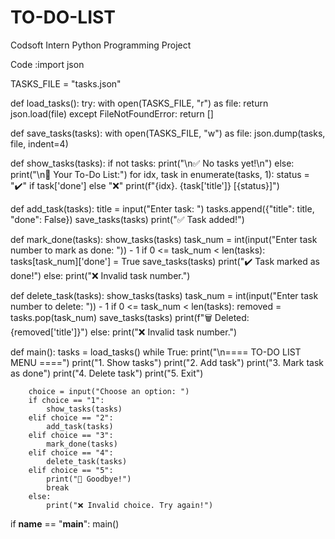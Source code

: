 # TO-DO-LIST
Codsoft Intern Python Programming Project 

Code :import json

TASKS_FILE = "tasks.json"

def load_tasks():
    try:
        with open(TASKS_FILE, "r") as file:
            return json.load(file)
    except FileNotFoundError:
        return []

def save_tasks(tasks):
    with open(TASKS_FILE, "w") as file:
        json.dump(tasks, file, indent=4)

def show_tasks(tasks):
    if not tasks:
        print("\n✅ No tasks yet!\n")
    else:
        print("\n📝 Your To-Do List:")
        for idx, task in enumerate(tasks, 1):
            status = "✔️" if task['done'] else "❌"
            print(f"{idx}. {task['title']} [{status}]")

def add_task(tasks):
    title = input("Enter task: ")
    tasks.append({"title": title, "done": False})
    save_tasks(tasks)
    print("✅ Task added!")

def mark_done(tasks):
    show_tasks(tasks)
    task_num = int(input("Enter task number to mark as done: ")) - 1
    if 0 <= task_num < len(tasks):
        tasks[task_num]['done'] = True
        save_tasks(tasks)
        print("✔️ Task marked as done!")
    else:
        print("❌ Invalid task number.")

def delete_task(tasks):
    show_tasks(tasks)
    task_num = int(input("Enter task number to delete: ")) - 1
    if 0 <= task_num < len(tasks):
        removed = tasks.pop(task_num)
        save_tasks(tasks)
        print(f"🗑️ Deleted: {removed['title']}")
    else:
        print("❌ Invalid task number.")

def main():
    tasks = load_tasks()
    while True:
        print("\n==== TO-DO LIST MENU ====")
        print("1. Show tasks")
        print("2. Add task")
        print("3. Mark task as done")
        print("4. Delete task")
        print("5. Exit")

        choice = input("Choose an option: ")
        if choice == "1":
            show_tasks(tasks)
        elif choice == "2":
            add_task(tasks)
        elif choice == "3":
            mark_done(tasks)
        elif choice == "4":
            delete_task(tasks)
        elif choice == "5":
            print("👋 Goodbye!")
            break
        else:
            print("❌ Invalid choice. Try again!")

if __name__ == "__main__":
    main()
